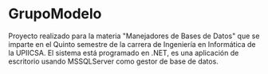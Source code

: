GrupoModelo
===========

Proyecto realizado para la  materia "Manejadores de Bases de Datos" que se imparte en el Quinto semestre de la carrera de Ingeniería en Informática de la UPIICSA. El sistema está programado en .NET, es una aplicación de escritorio usando MSSQLServer como gestor de base de datos.
